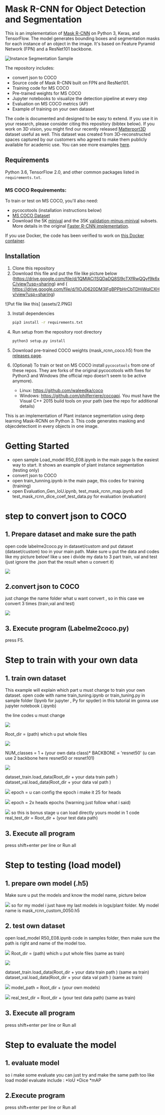 # Mask R-CNN for Object Detection and Segmentation

This is an implementation of [Mask R-CNN](https://arxiv.org/abs/1703.06870) on Python 3, Keras, and TensorFlow. The model generates bounding boxes and segmentation masks for each instance of an object in the image. It's based on Feature Pyramid Network (FPN) and a ResNet101 backbone.

![Instance Segmentation Sample](assets/1.PNG)

The repository includes:
* convert json to COCO
* Source code of Mask R-CNN built on FPN and ResNet101.
* Training code for MS COCO
* Pre-trained weights for MS COCO
* Jupyter notebooks to visualize the detection pipeline at every step
* Evaluation on MS COCO metrics (AP)
* Example of training on your own dataset


The code is documented and designed to be easy to extend. If you use it in your research, please consider citing this repository (bibtex below). If you work on 3D vision, you might find our recently released [Matterport3D](https://matterport.com/blog/2017/09/20/announcing-matterport3d-research-dataset/) dataset useful as well.
This dataset was created from 3D-reconstructed spaces captured by our customers who agreed to make them publicly available for academic use. You can see more examples [here](https://matterport.com/gallery/).


## Requirements
Python 3.6, TensorFlow 2.0, and other common packages listed in `requirements.txt`.

### MS COCO Requirements:
To train or test on MS COCO, you'll also need:
* pycocotools (installation instructions below)
* [MS COCO Dataset](http://cocodataset.org/#home)
* Download the 5K [minival](https://dl.dropboxusercontent.com/s/o43o90bna78omob/instances_minival2014.json.zip?dl=0)
  and the 35K [validation-minus-minival](https://dl.dropboxusercontent.com/s/s3tw5zcg7395368/instances_valminusminival2014.json.zip?dl=0)
  subsets. More details in the original [Faster R-CNN implementation](https://github.com/rbgirshick/py-faster-rcnn/blob/master/data/README.md).

If you use Docker, the code has been verified to work on
[this Docker container](https://hub.docker.com/r/waleedka/modern-deep-learning/).


## Installation
1. Clone this repository
2. Download this file and put the file like picture below (https://drive.google.com/file/d/1QMlACi1SQDaDQ8Sl9cTXfRwQQyf9k6xC/view?usp=sharing) and ( https://drive.google.com/file/d/1lOJD620DM3IFgBPPbHrCbTDHjWqlCXHy/view?usp=sharing)

![Put file like this] (assets/2.PNG)

3. Install dependencies
   ```bash
   pip3 install -r requirements.txt
   ```
4. Run setup from the repository root directory
    ```bash
    python3 setup.py install
    ``` 
5. Download pre-trained COCO weights (mask_rcnn_coco.h5) from the [releases page](https://github.com/matterport/Mask_RCNN/releases).
6. (Optional) To train or test on MS COCO install `pycocotools` from one of these repos. They are forks of the original pycocotools with fixes for Python3 and Windows (the official repo doesn't seem to be active anymore).

    * Linux: https://github.com/waleedka/coco
    * Windows: https://github.com/philferriere/cocoapi.
    You must have the Visual C++ 2015 build tools on your path (see the repo for additional details)
    
    
This is an implementation of Plant instance segmentation using deep learning Mask-RCNN on Python 3. This code generates masking and objecdetectiont in every objects in one image.


# Getting Started
* open sample Load_model R50_E08.ipynb in the main page  Is the easiest way to start. It shows an example of plant instance segmentation (testing only)
* convert json to COCO
* open train_tunning.ipynb in the main page, this codes for training (training)
* open Evaluation_Gen_IoU.ipynb, test_mask_rcnn_map.ipynb and test_mask_rcnn_dice_coef_test_data.py for evaluation (evaluation)


# step to convert json to COCO 

## 1. Prepare dataset and make sure the path 
open code labelme2coco.py in dataset/custom  and  put dataset (dataset/custom) too in your main path. Make sure u put the data and codes like my picture below!
like u see i divide my data to 3 part train, val and test (just ignore the .json that the result when u convert it)

![](assets/3.PNG)

## 2.convert json to COCO 
just change the name folder what u want convert , so in this case we convert 3 times (train,val and test) 

![](assets/4.PNG)

## 3. Execute program (Labelme2coco.py) 
press F5.


# Step to train  with your own data

## 1. train own dataset
This example will explain which part u must change to train your own dataset. open code with name train_tuning.ipynb  or train_tuning.py in sample folder (Ipynb for jupyter , Py for spyder)  in this tutorial im gonna use jupyter notebook (.ipynb)

the line codes u must change 

![](assets/5.PNG)

Root_dir = (path) which u put whole files 

![](assets/6.PNG)

NUM_classes = 1 + (your own data class)* 
BACKBONE = 'resnet50'  (u can use 2 backbone here resnet50 or resnet101)

![](assets/7.PNG)

dataset_train.load_data(Root_dir + your data train path )
dataset_val.load_data(Root_dir + your data val path )

![](assets/8.PNG)
epoch =  u can config the epoch i make it 25 for heads

![](assets/9.PNG)
epoch =  2x heads epochs (!warning just follow what i said)

![](assets/10.PNG)
so this is bonus stage u can load directly yours model in 1 code  
real_test_dir = Root_dir + (your test data path) 

## 3. Execute all program
press shift+enter per line or Run all 



# Step to testing (load model) 

## 1. prepare own model (.h5)
Make sure u put the models and know the model name, picture below

![](assets/11.PNG)
so for my model i just have my last models in logs/plant folder. My model name is mask_rcnn_custom_0050.h5

## 2. test own dataset
open load_model R50_E08.ipynb code in samples folder, then make sure the path is right and name of the model too.

![](assets/5.PNG)
Root_dir = (path) which u put whole files  (same as train)

![](assets/7.PNG)

dataset_train.load_data(Root_dir + your data train path )  (same as train)
dataset_val.load_data(Root_dir + your data val path )      (same as train)

![](assets/7.PNG)
model_path = Root_dir + (your own models)  

![](assets/10.PNG)
real_test_dir = Root_dir + (your test data path)    (same as train)

## 3. Execute all program
press shift+enter per line or Run all 



# Step to evaluate the model

## 1. evaluate model
so i make some evaluate you can just try and make the same path too like load model
evaluate include :
*IoU
*Dice
*mAP

## 2.Execute program
press shift+enter per line or Run all 


